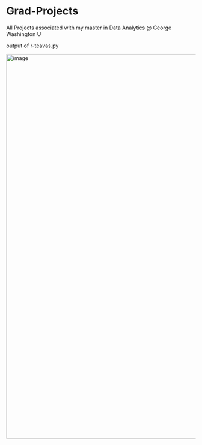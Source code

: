 # Grad-Projects
All Projects associated with my master in Data Analytics @ George Washington U

output of r-teavas.py

<img width="1025" alt="image" src="https://user-images.githubusercontent.com/57462097/232177416-40e5dc51-1efc-4a64-9aa1-b0e55a00cee1.png">
